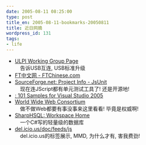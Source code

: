 ```yaml
---
date: 2005-08-11 08:25:00
type: post
title_en: 2005-08-11-bookmarks-20050811
title: 近日网摘
wordpress_id: 131
tags:
- life
---
```


* [ULPI Working Group Page](http://www.ulpi.org/)  
　告诉USB互连, USB标准升级  
* [FT中文网 - FTChinese.com](http://www.ftchinese.com/sc/index.jsp)  
* [SourceForge.net: Project Info - JsUnit](http://sourceforge.net/projects/jsunit/)  
　现在连JScript都有单元测试工具了! 还是开源地!  
* [: 101 Samples for Visual Studio 2005](http://lab.msdn.microsoft.com/vs2005/downloads/101samples/default.aspx)  
* [World Wide Web Consortium](http://www.w3.org/)  
　做不做Web都要有事没事来这里看看! 毕竟是权威啊!  
* [SharpHSQL: Workspace Home](http://www.gotdotnet.com/workspaces/workspace.aspx?id=ea06f702-480a-4b60-8402-70b27c6472dd)  
　一个C#写的轻量级的数据库  
* [del.icio.us/doc/feeds/js](http://del.icio.us/doc/feeds/js/)  
　del.icio.us的标签展示, MMD, 为什么才有, 害我费劲!
